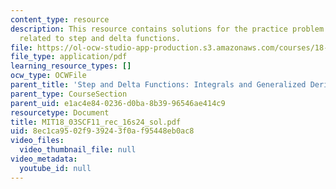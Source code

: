 ```yaml
---
content_type: resource
description: This resource contains solutions for the practice problem statements
  related to step and delta functions.
file: https://ol-ocw-studio-app-production.s3.amazonaws.com/courses/18-03sc-differential-equations-fall-2011/8ec1ca9502f939243f0af95448eb0ac8_MIT18_03SCF11_rec_16s24_sol.pdf
file_type: application/pdf
learning_resource_types: []
ocw_type: OCWFile
parent_title: 'Step and Delta Functions: Integrals and Generalized Derivatives'
parent_type: CourseSection
parent_uid: e1ac4e84-0236-d0ba-8b39-96546ae414c9
resourcetype: Document
title: MIT18_03SCF11_rec_16s24_sol.pdf
uid: 8ec1ca95-02f9-3924-3f0a-f95448eb0ac8
video_files:
  video_thumbnail_file: null
video_metadata:
  youtube_id: null
---
```

